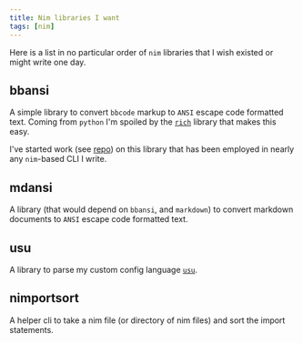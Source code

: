 ```yaml
---
title: Nim libraries I want
tags: [nim]
---
```


Here is a list in no particular order of `nim` libraries that I wish existed or might write one day.

## bbansi

A simple library to convert `bbcode` markup to `ANSI` escape code formatted text.
Coming from `python` I'm spoiled by the [`rich`](https://github.com/Textualize/rich) library that makes this easy.

I've started work (see [repo](https://github.com/daylinmorgan/bbansi)) on this library that has been employed in nearly any `nim`-based CLI I write.

## mdansi

A library (that would depend on `bbansi`, and `markdown`) to convert markdown documents
to `ANSI` escape code formatted text.

## usu

A library to parse my custom config language [`usu`](https://github.com/usu-dev).

## nimportsort

A helper cli to take a nim file (or directory of nim files) and sort the import statements.
